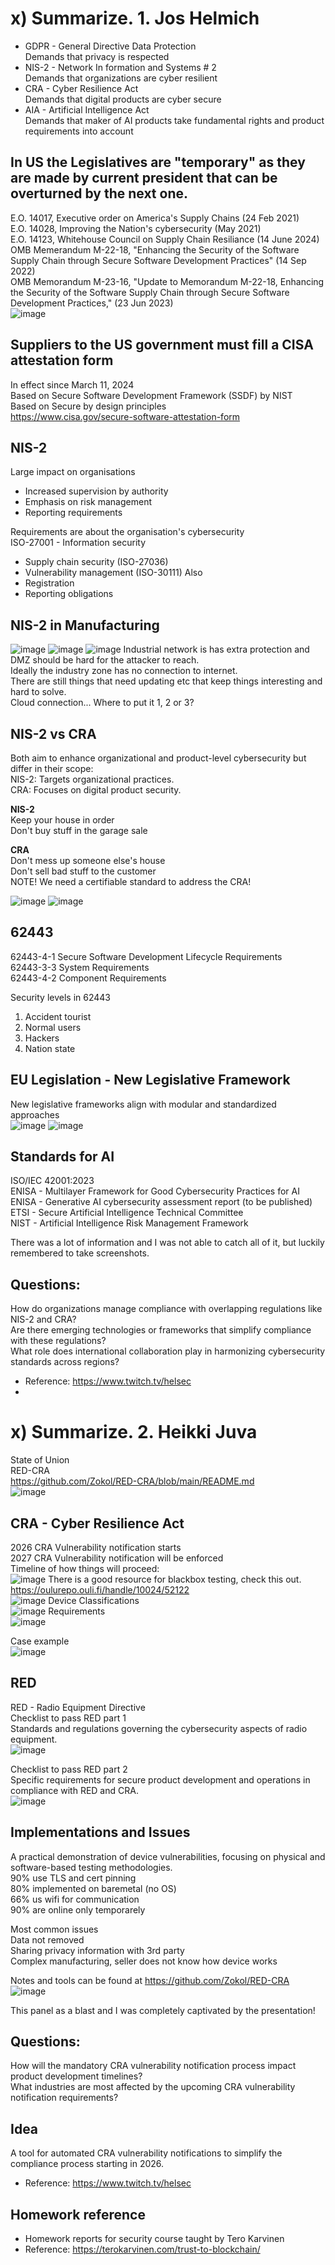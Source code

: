 # x) Summarize. 1. Jos Helmich
- GDPR - General Directive Data Protection  
Demands that privacy is respected  
- NIS-2 - Network In formation and Systems # 2  
Demands that organizations are cyber resilient  
- CRA - Cyber Resilience Act  
Demands that digital products are cyber secure  
- AIA - Artificial Intelligence Act  
Demands that maker of AI products take fundamental rights and product requirements into account  

## In US the Legislatives are "temporary" as they are made by current president that can be overturned by the next one.
E.O. 14017, Executive order on America's Supply Chains (24 Feb 2021)  
E.O. 14028, Improving the Nation's cybersecurity (May 2021)  
E.O. 14123, Whitehouse Council on Supply Chain Resiliance (14 June 2024)  
OMB Memerandum M-22-18, "Enhancing the Security of the Software Supply Chain through Secure Software Development Practices" (14 Sep 2022)  
OMB Memorandum M-23-16, "Update to Memorandum M-22-18, Enhancing the Security of the Software Supply Chain through Secure Software Development Practices," (23 Jun 2023)  
![image](https://github.com/user-attachments/assets/27b8f4ff-d17c-4420-a991-b782ef6ce213)
## Suppliers to the US government must fill a CISA attestation form
In effect since March 11, 2024  
Based on Secure Software Development Framework (SSDF) by NIST  
Based on Secure by design principles  
https://www.cisa.gov/secure-software-attestation-form  
## NIS-2
Large impact on organisations  
- Increased supervision by authority
- Emphasis on risk management
- Reporting requirements  
  
Requirements are about the organisation's cybersecurity  
ISO-27001 - Information security  
- Supply chain security (ISO-27036)
- Vulnerability management (ISO-30111)
Also  
- Registration
- Reporting obligations  
  
## NIS-2 in Manufacturing
![image](https://github.com/user-attachments/assets/01495e3c-475d-4224-8980-bad221491a5b)
![image](https://github.com/user-attachments/assets/2d703476-cc1b-40d2-b786-ec6da5cefc8e)
![image](https://github.com/user-attachments/assets/ae727fac-98b5-4798-9b02-4b703fa7234c)
Industrial network is has extra protection and DMZ should be hard for the attacker to reach.  
Ideally the industry zone has no connection to internet.  
There are still things that need updating etc that keep things interesting and hard to solve.  
Cloud connection... Where to put it 1, 2 or 3?  

## NIS-2 vs CRA
Both aim to enhance organizational and product-level cybersecurity but differ in their scope:  
NIS-2: Targets organizational practices.  
CRA: Focuses on digital product security.  

**NIS-2**  
Keep your house in order  
Don't buy stuff in the garage sale  
  
**CRA**  
Don't mess up someone else's house  
Don't sell bad stuff to the customer  
NOTE! We need a certifiable  standard to address the CRA!  
  
![image](https://github.com/user-attachments/assets/da48a4a6-a1b8-4bef-93cc-c86da3c035b4)
![image](https://github.com/user-attachments/assets/9eec19ef-eaa5-42c6-aea6-188b31ce7d34)

## 62443
62443-4-1 Secure Software Development Lifecycle Requirements  
62443-3-3 System Requirements  
62443-4-2 Component Requirements  
  
Security levels in 62443  
1. Accident tourist
2. Normal users
3. Hackers
4. Nation state

## EU Legislation - New Legislative Framework
New legislative frameworks align with modular and standardized approaches  
![image](https://github.com/user-attachments/assets/c41281bc-0052-417f-902e-bcc48d44235b)
![image](https://github.com/user-attachments/assets/16494121-e82b-4e31-b555-ceb7bb9e5d89)
## Standards for AI  
ISO/IEC 42001:2023  
ENISA - Multilayer Framework for Good Cybersecurity Practices for AI  
ENISA - Generative AI cybersecurity assessment report (to be published)  
ETSI - Secure Artificial Intelligence Technical Committee  
NIST - Artificial Intelligence Risk Management Framework  
  
There was a lot of information and I was not able to catch all of it, but luckily remembered to take screenshots.   

## Questions:
How do organizations manage compliance with overlapping regulations like NIS-2 and CRA?  
Are there emerging technologies or frameworks that simplify compliance with these regulations?  
What role does international collaboration play in harmonizing cybersecurity standards across regions?  

- Reference: https://www.twitch.tv/helsec
- 
# x) Summarize. 2. Heikki Juva
State of Union  
RED-CRA  
https://github.com/Zokol/RED-CRA/blob/main/README.md  
![image](https://github.com/user-attachments/assets/054bce22-a6b6-4000-94d8-0374a778b2a0)

## CRA - Cyber Resilience Act
2026 CRA Vulnerability notification starts  
2027 CRA Vulnerability notification will be enforced  
Timeline of how things will proceed:  
![image](https://github.com/user-attachments/assets/dc00b2ff-3cfe-402a-8b7a-8524fa153567)
There is a good resource for blackbox testing, check this out.  
https://oulurepo.ouli.fi/handle/10024/52122  
![image](https://github.com/user-attachments/assets/ab9226ba-8b54-4f1c-8d50-4437b56b1f20)
Device Classifications  
![image](https://github.com/user-attachments/assets/cf668174-773e-4a0c-96a6-11553ff35612)
Requirements  
![image](https://github.com/user-attachments/assets/ecc906eb-45e5-4d28-a624-4174468be84e)

Case example  
![image](https://github.com/user-attachments/assets/a35d3253-9537-4a6c-a6f1-b3d8a4347c8b)

## RED
RED - Radio Equipment Directive  
Checklist to pass RED part 1  
Standards and regulations governing the cybersecurity aspects of radio equipment.  
![image](https://github.com/user-attachments/assets/57adb246-64fb-4c2c-b2b4-56518ee717c9)
 
Checklist to pass RED part 2  
Specific requirements for secure product development and operations in compliance with RED and CRA.  
![image](https://github.com/user-attachments/assets/9921f39f-4f42-4751-8304-eed4f1ebd5b1)

## Implementations and Issues  
A practical demonstration of device vulnerabilities, focusing on physical and software-based testing methodologies.  
90% use TLS and cert pinning  
80% implemented on baremetal (no OS)  
66% us wifi for communication  
90% are online only temporarely  

Most common issues  
Data not removed  
Sharing privacy information with 3rd party  
Complex manufacturing, seller does not know how device works  

Notes and tools can be found at https://github.com/Zokol/RED-CRA  
![image](https://github.com/user-attachments/assets/98dfcc87-ea45-49a9-97a0-28d5d5bda7ab)

This panel as a blast and I was completely captivated by the presentation!  
## Questions:
How will the mandatory CRA vulnerability notification process impact product development timelines?  
What industries are most affected by the upcoming CRA vulnerability notification requirements?  
## Idea
A tool for automated CRA vulnerability notifications to simplify the compliance process starting in 2026.  


- Reference: https://www.twitch.tv/helsec
  

## Homework reference
- Homework reports for security course taught by Tero Karvinen
- Reference: https://terokarvinen.com/trust-to-blockchain/
